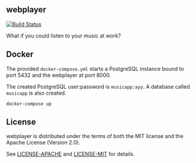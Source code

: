 ## webplayer

[![Build Status](https://travis-ci.org/infinityb/webplayer.svg?branch=master)](https://travis-ci.org/infinityb/webplayer)

What if you could listen to your music at work?

## Docker

The provided `docker-compose.yml` starts a PostgreSQL instance bound to port 5432 and the webplayer at port 8000.

The created PostgreSQL user:password is `musicapp:ayy`. A database called `musicapp` is also created.

    docker-compose up

## License

webplayer is distributed under the terms of both the MIT license and the Apache License (Version 2.0).

See [LICENSE-APACHE](LICENSE-APACHE) and [LICENSE-MIT](LICENSE-MIT) for details.
